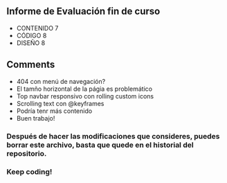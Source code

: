 ## Informe de Evaluación fin de curso
- CONTENIDO 7
- CÓDIGO 8
- DISEÑO 8

## Comments
- 404 con menú de navegación?
- El tamño horizontal de la págia es problemático
- Top navbar responsivo con rolling custom icons
- Scrolling text con @keyframes
- Podría tenr más contenido
- Buen trabajo!

### Después de hacer las modificaciones que consideres, puedes borrar este archivo, basta que quede en el historial del repositorio.
### Keep coding!
